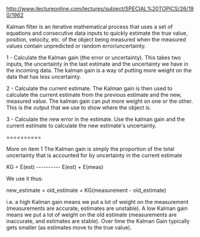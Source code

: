 http://www.ilectureonline.com/lectures/subject/SPECIAL%20TOPICS/26/190/1962

Kalman filter is an iterative mathematical process that uses a set of equations and consecutive data inputs to quickly estimate the true value, position, velocity, etc. of the object being measured when the measured values contain unpredicted or random error/uncertainty. 

1 - Calculate the Kalman gain (the error or uncertainty).
	This takes two inputs, the uncertainty in the last estimate and the uncertainty we have in the incoming data. The kalman gain is a way of putting more weight on the data that has less uncertainty. 

2 - Calculate the current estimate.
	The Kalman gain is then used to calculate the current estimate from the previous estimate and the new, measured value. The kalman gain can put more weight on one or the other. This is the output that we use to show where the object is. 

3 - Calculate the new error in the estimate. 
	Use the kalman gain and the current estimate to calculate the new estimate's uncertainty. 


==========

More on item 1
The Kalman gain is simply the proportion of the total uncertainty that is accounted for by uncertainty in the current estimate

KG = 	E(est)
	   ----------
   	 E(est) + E(meas)


We use it thus:

new_estimate = old_estimate + KG(measurement - old_estimate)


i.e. a high Kalman gain means we put a lot of weight on the measurement (measurements are accurate, estimates are unstable). A low Kalman gain means we put a lot of weight on the old estimate (measurements are inaccurate, and estimates are stable). Over time the Kalman Gain typically gets smaller (as estimates move to the true value).










